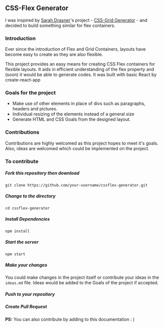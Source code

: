 ## CSS-Flex Generator

I was inspired by [Sarah Drasner](https://twitter.com/sarah_edo)'s project - [CSS-Grid Generator](https://cssgrid-generator.netlify.com/) - and decided to build something similar for flex containers.

### Introduction

Ever since the introduction of Flex and Grid Containers, layouts have become easy to create as they are also flexible.

This project provides an easy means for creating CSS Flex containers for flexible layouts.
It aids in efficient understanding of the flex property and (soon) it would be able to generate codes.
It was built with basic React by create-react-app

### Goals for the project
- Make use of other elements in place of divs such as paragraphs, headers and pictures.
- Individual resizing of the elements instead of a general size
- Generate HTML and CSS Goals from the designed layout.

### Contributions
Contributions are highly welcomed as this project hopes to meet it's goals.
Also, ideas are welcomed which could be implemented on the project.

### To contribute
##### Fork this repository then download
```shell
git clone https://github.com/your-username/cssflex-generator.git
```
##### Change to the directory
```shell
cd cssflex-generator
```
##### Install Dependencies
```shell
npm install
```
##### Start the server
```shell
npm start
```
##### Make your changes
You could make changes in the project itself or contribute your ideas in the `ideas.md` file. Ideas would be added to the Goals of the project if accepted.
##### Push to your repository
##### Create Pull Request

**PS:** You can also contribute by adding to this documentation : )